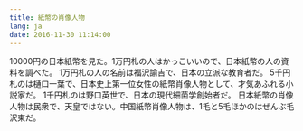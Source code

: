 ```yaml
---
title: 紙幣の肖像人物
lang: ja
date: 2016-11-30 11:14:00
---
```

10000円の日本紙幣を見た。1万円札の人はかっこいいので、日本紙幣の人の資料を調べた。
1万円札の人の名前は福沢諭吉で、日本の立派な教育者だ。
5千円札のは樋口一葉で、日本史上第一位女性の紙幣肖像人物として、才気あふれる小説家だ。
1千円札のは野口英世で、日本の現代細菌学創始者だ。
日本紙幣の肖像人物は民衆で、天皇ではない。中国紙幣肖像人物は、1毛と5毛ほかのはぜんぶ毛沢東だ。 